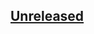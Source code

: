 <a name="unreleased"></a>
## [Unreleased]




[Unreleased]: https://github.com/ik-serverless/aws-protect-iam-secrets.git/compare/v0.1.0...HEAD

